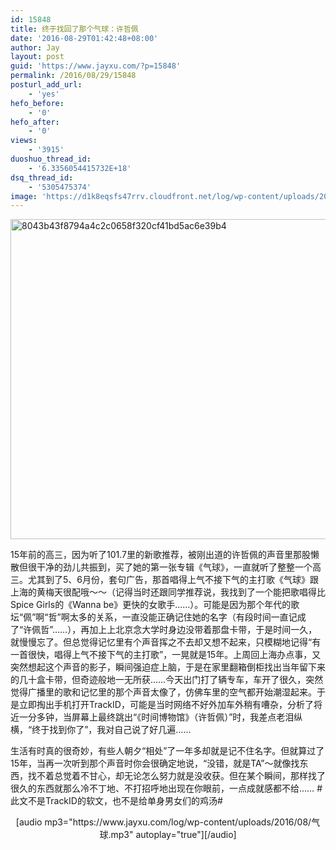 ```yaml
---
id: 15848
title: 终于找回了那个气球：许哲佩
date: '2016-08-29T01:42:48+08:00'
author: Jay
layout: post
guid: 'https://www.jayxu.com/?p=15848'
permalink: /2016/08/29/15848
posturl_add_url:
    - 'yes'
hefo_before:
    - '0'
hefo_after:
    - '0'
views:
    - '3915'
duoshuo_thread_id:
    - '6.3356054415732E+18'
dsq_thread_id:
    - '5305475374'
image: 'https://d1k8eqsfs47rrv.cloudfront.net/log/wp-content/uploads/2016/08/8043b43f8794a4c2c0658f320cf41bd5ac6e39b4.jpg'
---
```


<a href="http://www.jayxu.com/log/wp-content/uploads/2016/08/8043b43f8794a4c2c0658f320cf41bd5ac6e39b4.jpg"><img class="alignnone size-full wp-image-15851" src="http://www.jayxu.com/log/wp-content/uploads/2016/08/8043b43f8794a4c2c0658f320cf41bd5ac6e39b4.jpg" alt="8043b43f8794a4c2c0658f320cf41bd5ac6e39b4" width="512" height="512" /></a>

15年前的高三，因为听了101.7里的新歌推荐，被刚出道的许哲佩的声音里那股懒散但很干净的劲儿共振到，买了她的第一张专辑《气球》，一直就听了整整一个高三。尤其到了5、6月份，套句广告，那首唱得上气不接下气的主打歌《气球》跟上海的黄梅天很配哦～～（记得当时还跟同学推荐说，我找到了一个能把歌唱得比Spice Girls的《Wanna be》更快的女歌手……）。可能是因为那个年代的歌坛“佩”啊“哲”啊太多的关系，一直没能正确记住她的名字（有段时间一直记成了“许佩哲”……），再加上上北京念大学时身边没带着那盘卡带，于是时间一久，就慢慢忘了。但总觉得记忆里有个声音挥之不去却又想不起来，只模糊地记得“有一首很快，唱得上气不接下气的主打歌”，一晃就是15年。上周回上海办点事，又突然想起这个声音的影子，瞬间强迫症上脑，于是在家里翻箱倒柜找出当年留下来的几十盒卡带，但奇迹般地一无所获……今天出门打了辆专车，车开了很久，突然觉得广播里的歌和记忆里的那个声音太像了，仿佛车里的空气都开始潮湿起来。于是立即掏出手机打开TrackID，可能是当时网络不好外加车外稍有嘈杂，分析了将近一分多钟，当屏幕上最终跳出“《时间博物馆》（许哲佩）”时，我差点老泪纵横，“终于找到你了”，我对自己说了好几遍……

生活有时真的很奇妙，有些人朝夕“相处”了一年多却就是记不住名字。但就算过了15年，当再一次听到那个声音时你会很确定地说，“没错，就是TA”～就像找东西，找不着总觉着不甘心，却无论怎么努力就是没收获。但在某个瞬间，那样找了很久的东西就那么冷不丁地、不打招呼地出现在你眼前，一点成就感都不给…… #此文不是TrackID的软文，也不是给单身男女们的鸡汤#

<p align="center">[audio mp3="https://www.jayxu.com/log/wp-content/uploads/2016/08/气球.mp3" autoplay="true"][/audio]</p>